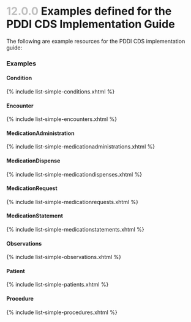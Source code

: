
# <span style="color:silver"> 12.0.0 </span> Examples defined for the PDDI CDS Implementation Guide


The following are example resources for the PDDI CDS implementation guide:

### Examples

#### Condition

{% include list-simple-conditions.xhtml %} 

#### Encounter

{% include list-simple-encounters.xhtml %} 

#### MedicationAdministration

{% include list-simple-medicationadministrations.xhtml %} 

#### MedicationDispense

{% include list-simple-medicationdispenses.xhtml %} 

#### MedicationRequest

{% include list-simple-medicationrequests.xhtml %} 

#### MedicationStatement

{% include list-simple-medicationstatements.xhtml %} 

#### Observations

{% include list-simple-observations.xhtml %}

#### Patient

{% include list-simple-patients.xhtml %} 

#### Procedure

{% include list-simple-procedures.xhtml %} 

<p/><p/>

